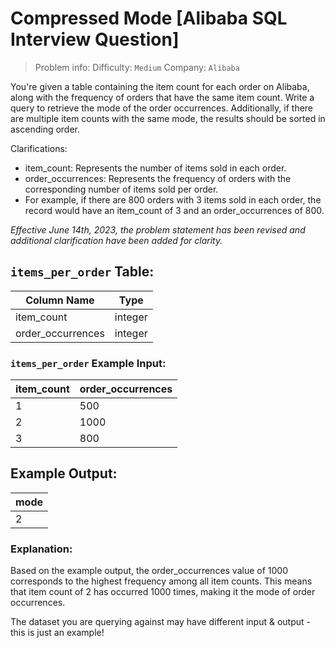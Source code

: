 # Compressed Mode [Alibaba SQL Interview Question]

> Problem info:
> Difficulty: `Medium`
> Company: `Alibaba`

You're given a table containing the item count for each order on Alibaba, along with the frequency of orders that have the same item count. Write a query to retrieve the mode of the order occurrences. Additionally, if there are multiple item counts with the same mode, the results should be sorted in ascending order.

Clarifications:
- item_count: Represents the number of items sold in each order.
- order_occurrences: Represents the frequency of orders with the corresponding number of items sold per order.
- For example, if there are 800 orders with 3 items sold in each order, the record would have an item_count of 3 and an order_occurrences of 800.

*Effective June 14th, 2023, the problem statement has been revised and additional clarification have been added for clarity.*


## `items_per_order` Table:

| Column Name | Type |
| --- | --- |
| item_count | integer |
| order_occurrences | integer |

### `items_per_order` Example Input:

| item_count | order_occurrences |
| --- | --- |
| 1 | 500 |
| 2 | 1000 |
| 3 | 800 |

## Example Output:

| mode |
| --- |
| 2 |

### Explanation:

Based on the example output, the order_occurrences value of 1000 corresponds to the highest frequency among all item counts. This means that item count of 2 has occurred 1000 times, making it the mode of order occurrences.

The dataset you are querying against may have different input & output - this is just an example!